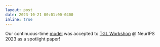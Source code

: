 ```yaml
---
layout: post
date: 2023-10-21 00:01:00-0400
inline: true
---
```


Our continuous-time [model](https://arxiv.org/abs/2312.13068) was accepted to [TGL Workshop](https://sites.google.com/view/tglworkshop-2023/home) @ NeurIPS 2023 as a spotlight paper!
